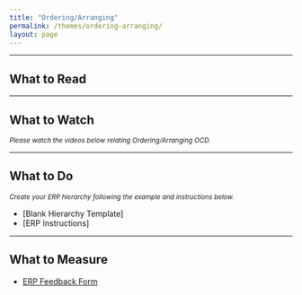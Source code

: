 ```yaml
---
title: "Ordering/Arranging"
permalink: /themes/ordering-arranging/
layout: page
---
```

- - - -
## What to Read

- - - -

## What to Watch
<sup>*Please watch the videos below relating Ordering/Arranging OCD.*</sup>

- - - -

## What to Do
<sup>*Create your ERP hierarchy following the example and instructions below.*</sup>

- [Blank Hierarchy Template]
- [ERP Instructions]

- - - -

## What to Measure
- <ins>[ERP Feedback Form](https://drive.google.com/file/d/1sV7AfEHtfEZfz-0nEUezAMLIThgSHe9u/view?usp=sharing)</ins>
